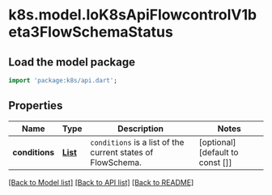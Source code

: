 # k8s.model.IoK8sApiFlowcontrolV1beta3FlowSchemaStatus

## Load the model package
```dart
import 'package:k8s/api.dart';
```

## Properties
Name | Type | Description | Notes
------------ | ------------- | ------------- | -------------
**conditions** | [**List<IoK8sApiFlowcontrolV1beta3FlowSchemaCondition>**](IoK8sApiFlowcontrolV1beta3FlowSchemaCondition.md) | `conditions` is a list of the current states of FlowSchema. | [optional] [default to const []]

[[Back to Model list]](../README.md#documentation-for-models) [[Back to API list]](../README.md#documentation-for-api-endpoints) [[Back to README]](../README.md)


